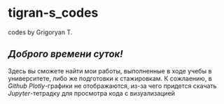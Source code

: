 # tigran-s_codes
codes by Grigoryan T.

## ___Доброго времени суток!___
Здесь вы сможете найти мои работы, выполненные в ходе учебы в университете, либо же подготовки к стажировкам. 
К сожлаению, в _Github_ _Plotly_-графики не отображаются, из-за чего придется скачать _Jupyter_-тетрадку для просмотра кода с визуализацией
